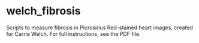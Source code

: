 # welch_fibrosis

Scripts to measure fibrosis in Picrosirius Red-stained heart images, created for Carrie Welch.
For full instructions, see the PDF file.
